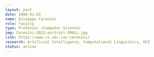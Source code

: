 ```yaml
---
layout: post
date: 2000-01-01
name: Giuseppe Carenini
role: faculty
type: Professor (Computer Science)
img: Carenini-2023-portrait-SMALL.jpg
link: https://www.cs.ubc.ca/~carenini/
research: Artificial Intelligence, Computational Linguistics, HCI
status: active
---
```

